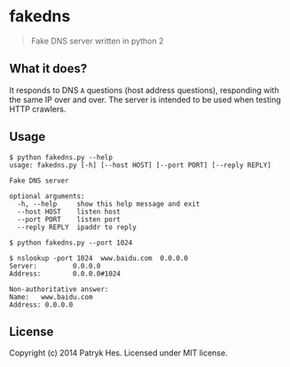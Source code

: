 # fakedns

> Fake DNS server written in python 2

## What it does?

It responds to DNS `A` questions (host address questions), responding with the same IP over and over. The server is intended to be used when testing HTTP crawlers.

## Usage

```
$ python fakedns.py --help
usage: fakedns.py [-h] [--host HOST] [--port PORT] [--reply REPLY]

Fake DNS server

optional arguments:
  -h, --help     show this help message and exit
  --host HOST    listen host
  --port PORT    listen port
  --reply REPLY  ipaddr to reply
```


```shell
$ python fakedns.py --port 1024
```

```shell
$ nslookup -port 1024  www.baidu.com  0.0.0.0
Server:         0.0.0.0
Address:        0.0.0.0#1024

Non-authoritative answer:
Name:   www.baidu.com
Address: 0.0.0.0
```

## License

Copyright (c) 2014 Patryk Hes. Licensed under MIT license.
